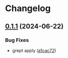 # Changelog

## [0.1.1](https://github.com/fortytwoservices/terraform-azurerm-cosmosdb/compare/v0.1.0...v0.1.1) (2024-06-22)


### Bug Fixes

* grept apply ([a1cac72](https://github.com/fortytwoservices/terraform-azurerm-cosmosdb/commit/a1cac72f5606f5dfcf47aa06c18a4caf085a19df))
